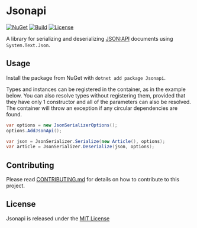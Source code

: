 # Jsonapi

[![NuGet](https://img.shields.io/nuget/v/Jsonapi?style=for-the-badge)](https://www.nuget.org/packages/Jsonapi) [![Build](https://img.shields.io/github/workflow/status/robertcoltheart/Jsonapi/build?style=for-the-badge)](https://github.com/robertcoltheart/Jsonapi/actions?query=workflow:build) [![License](https://img.shields.io/github/license/robertcoltheart/Jsonapi?style=for-the-badge)](https://github.com/robertcoltheart/Jsonapi/blob/master/LICENSE)

A library for serializing and deserializing [JSON:API](https://jsonapi.org) documents using `System.Text.Json`.

## Usage
Install the package from NuGet with `dotnet add package Jsonapi`.

Types and instances can be registered in the container, as in the example below. You can also resolve types without registering them, provided that they have only 1 constructor and all of the parameters can also be resolved. The container will throw an exception if any circular dependencies are found.

```csharp
var options = new JsonSerializerOptions();
options.AddJsonApi();

var json = JsonSerializer.Serialize(new Article(), options);
var article = JsonSerializer.Deserialize(json, options);
```

## Contributing
Please read [CONTRIBUTING.md](CONTRIBUTING.md) for details on how to contribute to this project.

## License
Jsonapi is released under the [MIT License](LICENSE)

